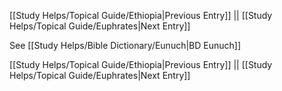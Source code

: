 [[Study Helps/Topical Guide/Ethiopia|Previous Entry]]  ||  [[Study Helps/Topical Guide/Euphrates|Next Entry]]

 See [[Study Helps/Bible Dictionary/Eunuch|BD Eunuch]]

[[Study Helps/Topical Guide/Ethiopia|Previous Entry]]  ||  [[Study Helps/Topical Guide/Euphrates|Next Entry]]